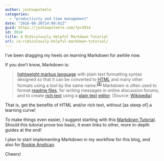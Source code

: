 ```yaml
---
author: joshuapsteele
categories:
  - "productivity and time management"
date: "2016-08-26T14:09:01Z"
guid: https://joshuapsteele.com/?p=3914
id: 3914
title: A Ridiculously Helpful Markdown Tutorial
url: /a-ridiculously-helpful-markdown-tutorial/
---
```


I’ve been dragging my heels on learning Markdown for awhile now.

If you don’t know, Markdown is:

> [lightweight markup language](https://en.wikipedia.org/wiki/Lightweight_markup_language "Lightweight markup language") with plain text formatting syntax designed so that it can be converted to [HTML](https://en.wikipedia.org/wiki/HTML "HTML") and many other formats using a tool by the same name.<sup class="reference" id="cite_ref-8">[\[8\]](https://en.wikipedia.org/wiki/Markdown#cite_note-8)</sup> Markdown is often used to format [readme files](https://en.wikipedia.org/wiki/README "README"), for writing messages in online discussion forums, and to create [rich text](https://en.wikipedia.org/wiki/Formatted_text "Formatted text") using a [plain text](https://en.wikipedia.org/wiki/Plain_text "Plain text") [editor](https://en.wikipedia.org/wiki/Text_editor "Text editor"). \[Source: [Wikipedia](https://en.wikipedia.org/wiki/Markdown)\]

That is, get the benefits of HTML and/or rich text, without \[as steep of\] a learning curve!

To make things even easier, I suggest starting with this [Markdown](http://www.markdowntutorial.com/)[ Tutorial](http://www.markdowntutorial.com/). Should this tutorial prove too basic, it even links to other, more in-depth guides at the end!

I plan to start implementing Markdown in my workflow for this blog, and also for [Rookie Anglican](http://www.rookieanglican.com/).

Cheers!